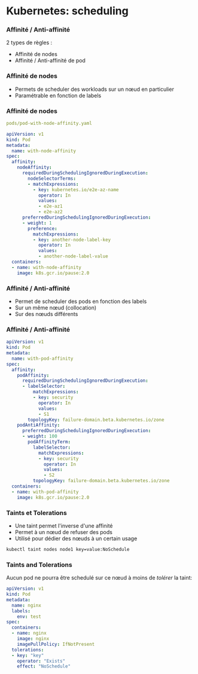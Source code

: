 # Kubernetes: scheduling

### Affinité / Anti-affinité

2 types de règles :

- Affinité de nodes
- Affinité / Anti-affinité de pod

### Affinité de nodes

- Permets de scheduler des workloads sur un nœud en particulier
- Paramétrable en fonction de labels

### Affinité de nodes

```yaml
pods/pod-with-node-affinity.yaml

apiVersion: v1
kind: Pod
metadata:
  name: with-node-affinity
spec:
  affinity:
    nodeAffinity:
      requiredDuringSchedulingIgnoredDuringExecution:
        nodeSelectorTerms:
        - matchExpressions:
          - key: kubernetes.io/e2e-az-name
            operator: In
            values:
            - e2e-az1
            - e2e-az2
      preferredDuringSchedulingIgnoredDuringExecution:
      - weight: 1
        preference:
          matchExpressions:
          - key: another-node-label-key
            operator: In
            values:
            - another-node-label-value
  containers:
  - name: with-node-affinity
    image: k8s.gcr.io/pause:2.0
```

### Affinité / Anti-affinité

- Permet de scheduler des pods en fonction des labels
- Sur un même nœud (collocation)
- Sur des nœuds différents

### Affinité / Anti-affinité

```yaml
apiVersion: v1
kind: Pod
metadata:
  name: with-pod-affinity
spec:
  affinity:
    podAffinity:
      requiredDuringSchedulingIgnoredDuringExecution:
      - labelSelector:
          matchExpressions:
          - key: security
            operator: In
            values:
            - S1
        topologyKey: failure-domain.beta.kubernetes.io/zone
    podAntiAffinity:
      preferredDuringSchedulingIgnoredDuringExecution:
      - weight: 100
        podAffinityTerm:
          labelSelector:
            matchExpressions:
            - key: security
              operator: In
              values:
              - S2
          topologyKey: failure-domain.beta.kubernetes.io/zone
  containers:
  - name: with-pod-affinity
    image: k8s.gcr.io/pause:2.0
```

### Taints et Tolerations

- Une taint permet l'inverse d'une affinité
- Permet à un nœud de refuser des pods
- Utilisé pour dédier des nœuds à un certain usage

```bash
kubectl taint nodes node1 key=value:NoSchedule
```

### Taints and Tolerations

Aucun pod ne pourra être schedulé sur ce nœud à moins de *tolérer* la taint:

```yaml
apiVersion: v1
kind: Pod
metadata:
  name: nginx
  labels:
    env: test
spec:
  containers:
  - name: nginx
    image: nginx
    imagePullPolicy: IfNotPresent
  tolerations:
  - key: "key"
    operator: "Exists"
    effect: "NoSchedule"
```


